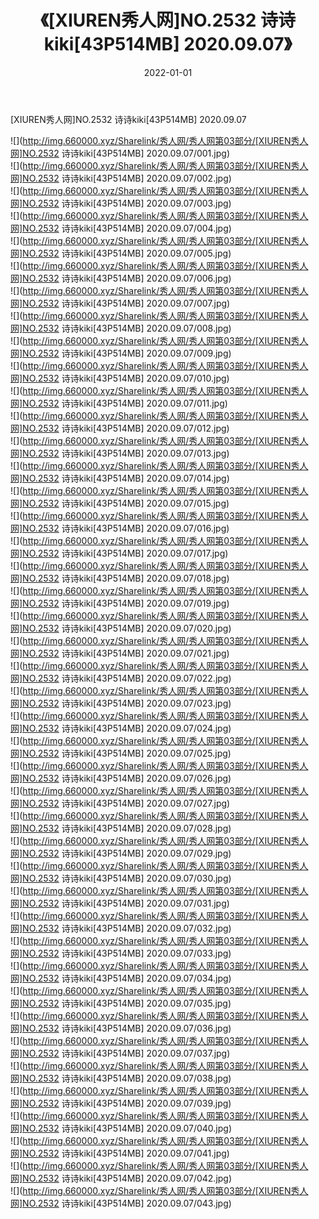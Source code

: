 ﻿---
layout: post
title:  《[XIUREN秀人网]NO.2532 诗诗kiki[43P514MB] 2020.09.07》
date:   2022-01-01
img: http://img.660000.xyz/Sharelink/秀人网/秀人网第03部分/[XIUREN秀人网]NO.2532 诗诗kiki[43P514MB] 2020.09.07/000.jpg
categories: [美女, 清纯, 唯美]
---

[XIUREN秀人网]NO.2532 诗诗kiki[43P514MB] 2020.09.07

 ![](http://img.660000.xyz/Sharelink/秀人网/秀人网第03部分/[XIUREN秀人网]NO.2532 诗诗kiki[43P514MB] 2020.09.07/001.jpg) <br>![](http://img.660000.xyz/Sharelink/秀人网/秀人网第03部分/[XIUREN秀人网]NO.2532 诗诗kiki[43P514MB] 2020.09.07/002.jpg) <br>![](http://img.660000.xyz/Sharelink/秀人网/秀人网第03部分/[XIUREN秀人网]NO.2532 诗诗kiki[43P514MB] 2020.09.07/003.jpg) <br>![](http://img.660000.xyz/Sharelink/秀人网/秀人网第03部分/[XIUREN秀人网]NO.2532 诗诗kiki[43P514MB] 2020.09.07/004.jpg) <br>![](http://img.660000.xyz/Sharelink/秀人网/秀人网第03部分/[XIUREN秀人网]NO.2532 诗诗kiki[43P514MB] 2020.09.07/005.jpg) <br>![](http://img.660000.xyz/Sharelink/秀人网/秀人网第03部分/[XIUREN秀人网]NO.2532 诗诗kiki[43P514MB] 2020.09.07/006.jpg) <br>![](http://img.660000.xyz/Sharelink/秀人网/秀人网第03部分/[XIUREN秀人网]NO.2532 诗诗kiki[43P514MB] 2020.09.07/007.jpg) <br>![](http://img.660000.xyz/Sharelink/秀人网/秀人网第03部分/[XIUREN秀人网]NO.2532 诗诗kiki[43P514MB] 2020.09.07/008.jpg) <br>![](http://img.660000.xyz/Sharelink/秀人网/秀人网第03部分/[XIUREN秀人网]NO.2532 诗诗kiki[43P514MB] 2020.09.07/009.jpg) <br>![](http://img.660000.xyz/Sharelink/秀人网/秀人网第03部分/[XIUREN秀人网]NO.2532 诗诗kiki[43P514MB] 2020.09.07/010.jpg) <br>![](http://img.660000.xyz/Sharelink/秀人网/秀人网第03部分/[XIUREN秀人网]NO.2532 诗诗kiki[43P514MB] 2020.09.07/011.jpg) <br>![](http://img.660000.xyz/Sharelink/秀人网/秀人网第03部分/[XIUREN秀人网]NO.2532 诗诗kiki[43P514MB] 2020.09.07/012.jpg) <br>![](http://img.660000.xyz/Sharelink/秀人网/秀人网第03部分/[XIUREN秀人网]NO.2532 诗诗kiki[43P514MB] 2020.09.07/013.jpg) <br>![](http://img.660000.xyz/Sharelink/秀人网/秀人网第03部分/[XIUREN秀人网]NO.2532 诗诗kiki[43P514MB] 2020.09.07/014.jpg) <br>![](http://img.660000.xyz/Sharelink/秀人网/秀人网第03部分/[XIUREN秀人网]NO.2532 诗诗kiki[43P514MB] 2020.09.07/015.jpg) <br>![](http://img.660000.xyz/Sharelink/秀人网/秀人网第03部分/[XIUREN秀人网]NO.2532 诗诗kiki[43P514MB] 2020.09.07/016.jpg) <br>![](http://img.660000.xyz/Sharelink/秀人网/秀人网第03部分/[XIUREN秀人网]NO.2532 诗诗kiki[43P514MB] 2020.09.07/017.jpg) <br>![](http://img.660000.xyz/Sharelink/秀人网/秀人网第03部分/[XIUREN秀人网]NO.2532 诗诗kiki[43P514MB] 2020.09.07/018.jpg) <br>![](http://img.660000.xyz/Sharelink/秀人网/秀人网第03部分/[XIUREN秀人网]NO.2532 诗诗kiki[43P514MB] 2020.09.07/019.jpg) <br>![](http://img.660000.xyz/Sharelink/秀人网/秀人网第03部分/[XIUREN秀人网]NO.2532 诗诗kiki[43P514MB] 2020.09.07/020.jpg) <br>![](http://img.660000.xyz/Sharelink/秀人网/秀人网第03部分/[XIUREN秀人网]NO.2532 诗诗kiki[43P514MB] 2020.09.07/021.jpg) <br>![](http://img.660000.xyz/Sharelink/秀人网/秀人网第03部分/[XIUREN秀人网]NO.2532 诗诗kiki[43P514MB] 2020.09.07/022.jpg) <br>![](http://img.660000.xyz/Sharelink/秀人网/秀人网第03部分/[XIUREN秀人网]NO.2532 诗诗kiki[43P514MB] 2020.09.07/023.jpg) <br>![](http://img.660000.xyz/Sharelink/秀人网/秀人网第03部分/[XIUREN秀人网]NO.2532 诗诗kiki[43P514MB] 2020.09.07/024.jpg) <br>![](http://img.660000.xyz/Sharelink/秀人网/秀人网第03部分/[XIUREN秀人网]NO.2532 诗诗kiki[43P514MB] 2020.09.07/025.jpg) <br>![](http://img.660000.xyz/Sharelink/秀人网/秀人网第03部分/[XIUREN秀人网]NO.2532 诗诗kiki[43P514MB] 2020.09.07/026.jpg) <br>![](http://img.660000.xyz/Sharelink/秀人网/秀人网第03部分/[XIUREN秀人网]NO.2532 诗诗kiki[43P514MB] 2020.09.07/027.jpg) <br>![](http://img.660000.xyz/Sharelink/秀人网/秀人网第03部分/[XIUREN秀人网]NO.2532 诗诗kiki[43P514MB] 2020.09.07/028.jpg) <br>![](http://img.660000.xyz/Sharelink/秀人网/秀人网第03部分/[XIUREN秀人网]NO.2532 诗诗kiki[43P514MB] 2020.09.07/029.jpg) <br>![](http://img.660000.xyz/Sharelink/秀人网/秀人网第03部分/[XIUREN秀人网]NO.2532 诗诗kiki[43P514MB] 2020.09.07/030.jpg) <br>![](http://img.660000.xyz/Sharelink/秀人网/秀人网第03部分/[XIUREN秀人网]NO.2532 诗诗kiki[43P514MB] 2020.09.07/031.jpg) <br>![](http://img.660000.xyz/Sharelink/秀人网/秀人网第03部分/[XIUREN秀人网]NO.2532 诗诗kiki[43P514MB] 2020.09.07/032.jpg) <br>![](http://img.660000.xyz/Sharelink/秀人网/秀人网第03部分/[XIUREN秀人网]NO.2532 诗诗kiki[43P514MB] 2020.09.07/033.jpg) <br>![](http://img.660000.xyz/Sharelink/秀人网/秀人网第03部分/[XIUREN秀人网]NO.2532 诗诗kiki[43P514MB] 2020.09.07/034.jpg) <br>![](http://img.660000.xyz/Sharelink/秀人网/秀人网第03部分/[XIUREN秀人网]NO.2532 诗诗kiki[43P514MB] 2020.09.07/035.jpg) <br>![](http://img.660000.xyz/Sharelink/秀人网/秀人网第03部分/[XIUREN秀人网]NO.2532 诗诗kiki[43P514MB] 2020.09.07/036.jpg) <br>![](http://img.660000.xyz/Sharelink/秀人网/秀人网第03部分/[XIUREN秀人网]NO.2532 诗诗kiki[43P514MB] 2020.09.07/037.jpg) <br>![](http://img.660000.xyz/Sharelink/秀人网/秀人网第03部分/[XIUREN秀人网]NO.2532 诗诗kiki[43P514MB] 2020.09.07/038.jpg) <br>![](http://img.660000.xyz/Sharelink/秀人网/秀人网第03部分/[XIUREN秀人网]NO.2532 诗诗kiki[43P514MB] 2020.09.07/039.jpg) <br>![](http://img.660000.xyz/Sharelink/秀人网/秀人网第03部分/[XIUREN秀人网]NO.2532 诗诗kiki[43P514MB] 2020.09.07/040.jpg) <br>![](http://img.660000.xyz/Sharelink/秀人网/秀人网第03部分/[XIUREN秀人网]NO.2532 诗诗kiki[43P514MB] 2020.09.07/041.jpg) <br>![](http://img.660000.xyz/Sharelink/秀人网/秀人网第03部分/[XIUREN秀人网]NO.2532 诗诗kiki[43P514MB] 2020.09.07/042.jpg) <br>![](http://img.660000.xyz/Sharelink/秀人网/秀人网第03部分/[XIUREN秀人网]NO.2532 诗诗kiki[43P514MB] 2020.09.07/043.jpg) <br>